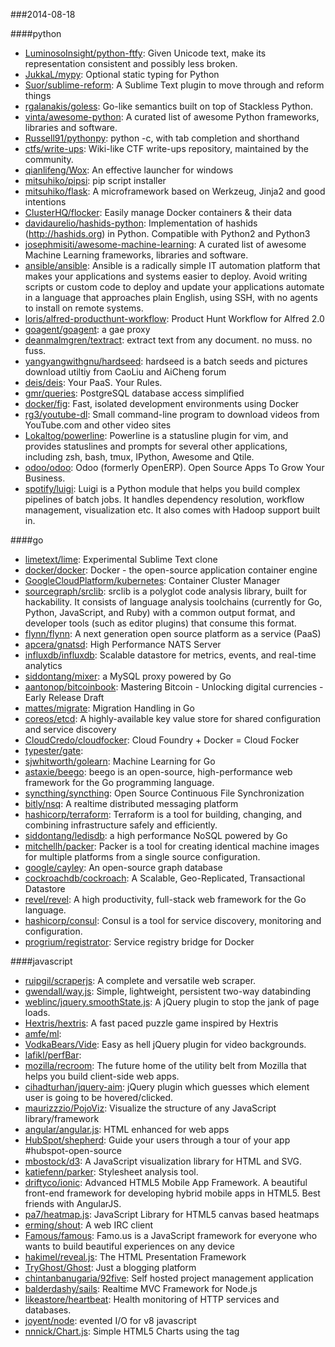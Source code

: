 ###2014-08-18

####python
* [LuminosoInsight/python-ftfy](https://github.com/LuminosoInsight/python-ftfy): Given Unicode text, make its representation consistent and possibly less broken.
* [JukkaL/mypy](https://github.com/JukkaL/mypy): Optional static typing for Python
* [Suor/sublime-reform](https://github.com/Suor/sublime-reform): A Sublime Text plugin to move through and reform things
* [rgalanakis/goless](https://github.com/rgalanakis/goless): Go-like semantics built on top of Stackless Python.
* [vinta/awesome-python](https://github.com/vinta/awesome-python): A curated list of awesome Python frameworks, libraries and software.
* [Russell91/pythonpy](https://github.com/Russell91/pythonpy): python -c, with tab completion and shorthand
* [ctfs/write-ups](https://github.com/ctfs/write-ups): Wiki-like CTF write-ups repository, maintained by the community.
* [qianlifeng/Wox](https://github.com/qianlifeng/Wox): An effective launcher for windows
* [mitsuhiko/pipsi](https://github.com/mitsuhiko/pipsi): pip script installer
* [mitsuhiko/flask](https://github.com/mitsuhiko/flask): A microframework based on Werkzeug, Jinja2 and good intentions
* [ClusterHQ/flocker](https://github.com/ClusterHQ/flocker): Easily manage Docker containers & their data
* [davidaurelio/hashids-python](https://github.com/davidaurelio/hashids-python): Implementation of hashids (http://hashids.org) in Python. Compatible with Python2 and Python3
* [josephmisiti/awesome-machine-learning](https://github.com/josephmisiti/awesome-machine-learning): A curated list of awesome Machine Learning frameworks, libraries and software.
* [ansible/ansible](https://github.com/ansible/ansible): Ansible is a radically simple IT automation platform that makes your applications and systems easier to deploy. Avoid writing scripts or custom code to deploy and update your applications automate in a language that approaches plain English, using SSH, with no agents to install on remote systems.
* [loris/alfred-producthunt-workflow](https://github.com/loris/alfred-producthunt-workflow): Product Hunt Workflow for Alfred 2.0
* [goagent/goagent](https://github.com/goagent/goagent): a gae proxy
* [deanmalmgren/textract](https://github.com/deanmalmgren/textract): extract text from any document. no muss. no fuss.
* [yangyangwithgnu/hardseed](https://github.com/yangyangwithgnu/hardseed): hardseed is a batch seeds and pictures download utiltiy from CaoLiu and AiCheng forum
* [deis/deis](https://github.com/deis/deis): Your PaaS. Your Rules. 
* [gmr/queries](https://github.com/gmr/queries): PostgreSQL database access simplified
* [docker/fig](https://github.com/docker/fig): Fast, isolated development environments using Docker
* [rg3/youtube-dl](https://github.com/rg3/youtube-dl): Small command-line program to download videos from YouTube.com and other video sites
* [Lokaltog/powerline](https://github.com/Lokaltog/powerline): Powerline is a statusline plugin for vim, and provides statuslines and prompts for several other applications, including zsh, bash, tmux, IPython, Awesome and Qtile.
* [odoo/odoo](https://github.com/odoo/odoo): Odoo (formerly OpenERP). Open Source Apps To Grow Your Business.
* [spotify/luigi](https://github.com/spotify/luigi): Luigi is a Python module that helps you build complex pipelines of batch jobs. It handles dependency resolution, workflow management, visualization etc. It also comes with Hadoop support built in. 

####go
* [limetext/lime](https://github.com/limetext/lime): Experimental Sublime Text clone
* [docker/docker](https://github.com/docker/docker): Docker - the open-source application container engine
* [GoogleCloudPlatform/kubernetes](https://github.com/GoogleCloudPlatform/kubernetes): Container Cluster Manager
* [sourcegraph/srclib](https://github.com/sourcegraph/srclib): srclib is a polyglot code analysis library, built for hackability. It consists of language analysis toolchains (currently for Go, Python, JavaScript, and Ruby) with a common output format, and developer tools (such as editor plugins) that consume this format.
* [flynn/flynn](https://github.com/flynn/flynn): A next generation open source platform as a service (PaaS)
* [apcera/gnatsd](https://github.com/apcera/gnatsd): High Performance NATS Server
* [influxdb/influxdb](https://github.com/influxdb/influxdb): Scalable datastore for metrics, events, and real-time analytics
* [siddontang/mixer](https://github.com/siddontang/mixer): a MySQL proxy powered by Go
* [aantonop/bitcoinbook](https://github.com/aantonop/bitcoinbook): Mastering Bitcoin - Unlocking digital currencies - Early Release Draft
* [mattes/migrate](https://github.com/mattes/migrate): Migration Handling in Go
* [coreos/etcd](https://github.com/coreos/etcd): A highly-available key value store for shared configuration and service discovery
* [CloudCredo/cloudfocker](https://github.com/CloudCredo/cloudfocker): Cloud Foundry + Docker = Cloud Focker
* [typester/gate](https://github.com/typester/gate): 
* [sjwhitworth/golearn](https://github.com/sjwhitworth/golearn): Machine Learning for Go
* [astaxie/beego](https://github.com/astaxie/beego): beego is an open-source, high-performance web framework for the Go programming language.
* [syncthing/syncthing](https://github.com/syncthing/syncthing): Open Source Continuous File Synchronization
* [bitly/nsq](https://github.com/bitly/nsq): A realtime distributed messaging platform
* [hashicorp/terraform](https://github.com/hashicorp/terraform): Terraform is a tool for building, changing, and combining infrastructure safely and efficiently.
* [siddontang/ledisdb](https://github.com/siddontang/ledisdb): a high performance NoSQL powered by Go
* [mitchellh/packer](https://github.com/mitchellh/packer): Packer is a tool for creating identical machine images for multiple platforms from a single source configuration.
* [google/cayley](https://github.com/google/cayley): An open-source graph database
* [cockroachdb/cockroach](https://github.com/cockroachdb/cockroach): A Scalable, Geo-Replicated, Transactional Datastore
* [revel/revel](https://github.com/revel/revel): A high productivity, full-stack web framework for the Go language.
* [hashicorp/consul](https://github.com/hashicorp/consul): Consul is a tool for service discovery, monitoring and configuration.
* [progrium/registrator](https://github.com/progrium/registrator): Service registry bridge for Docker

####javascript
* [ruipgil/scraperjs](https://github.com/ruipgil/scraperjs): A complete and versatile web scraper.
* [gwendall/way.js](https://github.com/gwendall/way.js): Simple, lightweight, persistent two-way databinding
* [weblinc/jquery.smoothState.js](https://github.com/weblinc/jquery.smoothState.js): A jQuery plugin to stop the jank of page loads.
* [Hextris/hextris](https://github.com/Hextris/hextris): A fast paced puzzle game inspired by Hextris
* [amfe/ml](https://github.com/amfe/ml): 
* [VodkaBears/Vide](https://github.com/VodkaBears/Vide): Easy as hell jQuery plugin for video backgrounds.
* [lafikl/perfBar](https://github.com/lafikl/perfBar): 
* [mozilla/recroom](https://github.com/mozilla/recroom): The future home of the utility belt from Mozilla that helps you build client-side web apps.
* [cihadturhan/jquery-aim](https://github.com/cihadturhan/jquery-aim): jQuery plugin which guesses which element user is going to be hovered/clicked.
* [maurizzzio/PojoViz](https://github.com/maurizzzio/PojoViz): Visualize the structure of any JavaScript library/framework
* [angular/angular.js](https://github.com/angular/angular.js): HTML enhanced for web apps
* [HubSpot/shepherd](https://github.com/HubSpot/shepherd): Guide your users through a tour of your app #hubspot-open-source
* [mbostock/d3](https://github.com/mbostock/d3): A JavaScript visualization library for HTML and SVG.
* [katiefenn/parker](https://github.com/katiefenn/parker): Stylesheet analysis tool.
* [driftyco/ionic](https://github.com/driftyco/ionic): Advanced HTML5 Mobile App Framework. A beautiful front-end framework for developing hybrid mobile apps in HTML5. Best friends with AngularJS.
* [pa7/heatmap.js](https://github.com/pa7/heatmap.js): JavaScript Library for HTML5 canvas based heatmaps
* [erming/shout](https://github.com/erming/shout): A web IRC client
* [Famous/famous](https://github.com/Famous/famous): Famo.us is a JavaScript framework for everyone who wants to build beautiful experiences on any device
* [hakimel/reveal.js](https://github.com/hakimel/reveal.js): The HTML Presentation Framework
* [TryGhost/Ghost](https://github.com/TryGhost/Ghost): Just a blogging platform
* [chintanbanugaria/92five](https://github.com/chintanbanugaria/92five): Self hosted project management application
* [balderdashy/sails](https://github.com/balderdashy/sails): Realtime MVC Framework for Node.js
* [likeastore/heartbeat](https://github.com/likeastore/heartbeat): Health monitoring of HTTP services and databases.
* [joyent/node](https://github.com/joyent/node): evented I/O for v8 javascript
* [nnnick/Chart.js](https://github.com/nnnick/Chart.js): Simple HTML5 Charts using the <canvas> tag
